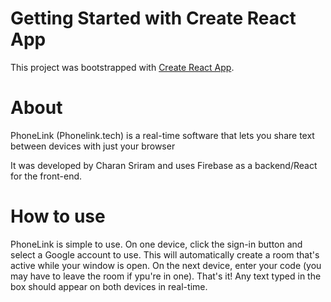 # Getting Started with Create React App

This project was bootstrapped with [Create React App](https://github.com/facebook/create-react-app).

# About
PhoneLink (Phonelink.tech) is a real-time software that lets you share text between devices with just your browser

It was developed by Charan Sriram and uses Firebase as a backend/React for the front-end. 


# How to use

PhoneLink is simple to use. On one device, click the sign-in button and select a Google account to use. This will automatically create a room that's active while your window is open.
On the next device, enter your code (you may have to leave the room if ypu're in one).
That's it! Any text typed in the box should appear on both devices in real-time. 